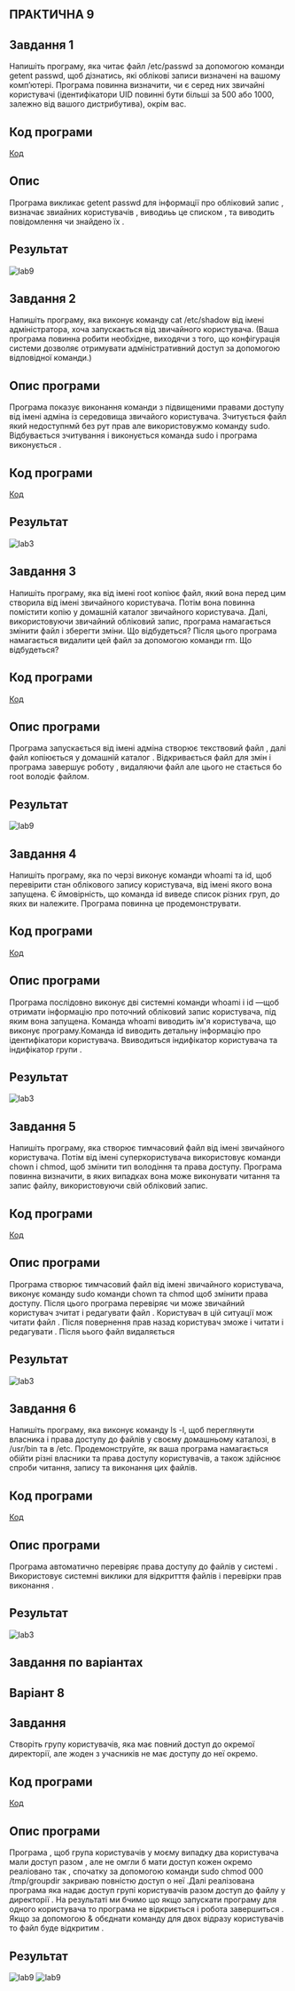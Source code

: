 ## ПРАКТИЧНА 9


## Завдання 1

Напишіть програму, яка читає файл /etc/passwd за допомогою команди getent passwd, щоб дізнатись, які облікові записи визначені на вашому комп’ютері.
 Програма повинна визначити, чи є серед них звичайні користувачі (ідентифікатори UID повинні бути більші за 500 або 1000, залежно від вашого дистрибутива), окрім вас.
 ## Код програми 
[Код](lab9_1.c)




## Опис
Програма викликає getent passwd для інформації про обліковий запис , визначає звиайних користувачів , виводиьь це списком , та виводить повідомлення чи знайдено їх .
## Результат 
![lab9](9_1.png)

## Завдання 2 

Напишіть програму, яка виконує команду cat /etc/shadow від імені адміністратора, хоча запускається від звичайного користувача.
 (Ваша програма повинна робити необхідне, виходячи з того, що конфігурація системи дозволяє отримувати адміністративний доступ за допомогою відповідної команди.)

## Опис програми
 Програма показує виконання команди з підвищеними правами доступу від імені адміна із середовища звичайого користувача. Зчитується файл який недоступнмй без рут прав але використовужмо команду sudo. Відбувається зчитування і виконується команда sudo і програма виконується .
 ## Код програми 
[Код](lab9_2/9_2.c)

## Результат  
![lab3](lab9_2/9_2png)


## Завдання 3

 Напишіть програму, яка від імені root копіює файл, який вона перед цим створила від імені звичайного користувача. Потім вона повинна помістити копію у домашній каталог звичайного користувача.
 Далі, використовуючи звичайний обліковий запис, програма намагається змінити файл і зберегти зміни. Що відбудеться?
 Після цього програма намагається видалити цей файл за допомогою команди rm. Що відбудеться?

 ## Код програми 
[Код](lab9_3/lab9_3.c)

## Опис програми
Програма запускається від імені адміна створює текствовий файл , далі файл копіюється у домашній каталог . Відкривається файл для змін і програма завершує роботу , видаляючи файл але цього не стається бо  root володіє файлом.

## Результат 


![lab9](lab9_3/9_3.png)


## Завдання 4

Напишіть програму, яка по черзі виконує команди whoami та id, щоб перевірити стан облікового запису користувача, від імені якого вона запущена.
 Є ймовірність, що команда id виведе список різних груп, до яких ви належите. Програма повинна це продемонструвати.

 ## Код програми 
[Код](lab9_4/lab9_4.c)

## Опис програми
Програма послідовно виконує дві системні команди  whoami і id —щоб отримати інформацію про поточний обліковий запис користувача, під яким вона запущена. Команда whoami виводить ім'я користувача, що виконує програму.Команда id виводить детальну інформацію про ідентифікатори користувача. Ввиводиться індифікатор користувача та індифікатор групи . 

## Результат 

![lab3](lab9_4/9_4.png)

## Завдання 5

 Напишіть програму, яка створює тимчасовий файл від імені звичайного користувача. Потім від імені суперкористувача використовує команди chown і chmod, щоб змінити тип володіння та права доступу.
 Програма повинна визначити, в яких випадках вона може виконувати читання та запис файлу, використовуючи свій обліковий запис.



 ## Код програми 
[Код](lab9_5/lab9_5.c)

## Опис програми

Програма  створює тимчасовий файл від  імені звичайного користувача, виконує команду sudo команди chown та chmod щоб змінити права доступу. Після цього програма перевіряє чи може звичайний користувач зчитат і редагувати файл . Користувач в цій ситуації мож читати файл . Після повернення прав назад користувач зможе і читати і редагувати . Після ьього файл видаляється 


## Результат 

![lab3](lab9_5/9_5.png)



## Завдання 6
 Напишіть програму, яка виконує команду ls -l, щоб переглянути власника і права доступу до файлів у своєму домашньому каталозі, в /usr/bin та в /etc.
 Продемонструйте, як ваша програма намагається обійти різні власники та права доступу користувачів, а також здійснює спроби читання, запису та виконання цих файлів.


## Код програми 
[Код](lab9_6/lab9_6.c)


## Опис програми
Програма автоматично перевіряє права доступу до файлів у системі . Використовує системні виклики для відкритття файлів і перевірки прав виконання .

## Результат 

![lab3](lab9_6/9_6.png)

## Завдання по варіантах

## Варіант 8 

## Завдання
Створіть групу користувачів, яка має повний доступ до окремої директорії, але жоден з учасників не має доступу до неї окремо.

## Код програми 
[Код](lab9_7/lab9_7.c)


## Опис програми

Програма , щоб група користувачів у моєму випадку два користувача мали доступ разом , але не омгли б мати доступ кожен окремо реаліовано так , спочатку за допомогою команди sudo chmod 000 /tmp/groupdir закриваю повністю доступ о неї .Далі реалізована програма яка надає доступ групі користувачів разом доступ до файлу у директорії . На результаті ми бчимо що якщо запускати програму для одного користувача то програма не відкриється і робота завершиться . Якщо за допомогою & обєднати команду для двох відразу користувачів то файл буде відкритим . 

## Результат 

![lab9](lab9_7/9_7.png)
![lab9](lab9_7/9_71.png)

